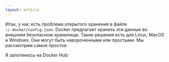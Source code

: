 ```yaml
---
layout: article
---
```


Итак, у нас есть проблема открытого хранения в файле `~/.docker/config.json`. Docker предлагает хранить эти данные во внешнем безопасном хранилище. Такие решения есть для Linux, MacOS и Windows. Они могут быть навороченными или простыми. Мы рассмотрим самое простое.

Я залогинюсь на Docker Hub:
